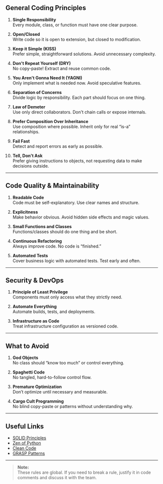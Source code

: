 ## General Coding Principles

1. **Single Responsibility**  
   Every module, class, or function must have one clear purpose.

2. **Open/Closed**  
   Write code so it is open to extension, but closed to modification.

3. **Keep it Simple (KISS)**  
   Prefer simple, straightforward solutions. Avoid unnecessary complexity.

4. **Don't Repeat Yourself (DRY)**  
   No copy-paste! Extract and reuse common code.

5. **You Aren't Gonna Need It (YAGNI)**  
   Only implement what is needed now. Avoid speculative features.

6. **Separation of Concerns**  
   Divide logic by responsibility. Each part should focus on one thing.

7. **Law of Demeter**  
   Use only direct collaborators. Don't chain calls or expose internals.

8. **Prefer Composition Over Inheritance**  
   Use composition where possible. Inherit only for real “is-a” relationships.

9. **Fail Fast**  
   Detect and report errors as early as possible.

10. **Tell, Don't Ask**  
    Prefer giving instructions to objects, not requesting data to make decisions outside.

---

## Code Quality & Maintainability

1. **Readable Code**  
   Code must be self-explanatory. Use clear names and structure.

2. **Explicitness**  
   Make behavior obvious. Avoid hidden side effects and magic values.

3. **Small Functions and Classes**  
   Functions/classes should do one thing and be short.

4. **Continuous Refactoring**  
   Always improve code. No code is “finished.”

5. **Automated Tests**  
   Cover business logic with automated tests. Test early and often.

---

## Security & DevOps

1. **Principle of Least Privilege**  
   Components must only access what they strictly need.

2. **Automate Everything**  
   Automate builds, tests, and deployments.

3. **Infrastructure as Code**  
   Treat infrastructure configuration as versioned code.

---

## What to Avoid

1. **God Objects**  
   No class should “know too much” or control everything.

2. **Spaghetti Code**  
   No tangled, hard-to-follow control flow.

3. **Premature Optimization**  
   Don’t optimize until necessary and measurable.

4. **Cargo Cult Programming**  
   No blind copy-paste or patterns without understanding why.

---

## Useful Links

- [SOLID Principles](https://en.wikipedia.org/wiki/SOLID)
- [Zen of Python](https://peps.python.org/pep-0020/)
- [Clean Code](https://www.oreilly.com/library/view/clean-code/9780136083238/)
- [GRASP Patterns](https://en.wikipedia.org/wiki/GRASP_(object-oriented_design))

---

> **Note:**  
> These rules are global. If you need to break a rule, justify it in code comments and discuss it with the team.
